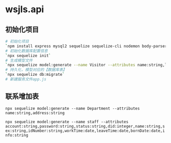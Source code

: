 # wsjls.api

## 初始化项目

```bash
# 初始化项目
`npm install express mysql2 sequelize sequelize-cli nodemon body-parser -s`
# 初始化数据库配置信息
`npx sequelize init`
# 生成模型文件
`npx sequelize model:generate --name Visitor --attributes name:string,logo:string,title:string,content:string,create_time:date,update_time:date,status:integer`
# 持久化，模型对应的【数据库表】
`npx sequelize db:migrate`
# 新建服务文件app.js
```

## 联系增加表

<!-- 部门 -->
`npx sequelize model:generate --name Department --attributes name:string,address:string`
<!-- 员工 -->
`npx sequelize model:generate --name staff --attributes account:string,password:string,status:string,did:integer,name:string,sex:string,idNumber:string,workTime:date,leaveTime:date,bornDate:date,info:string`

